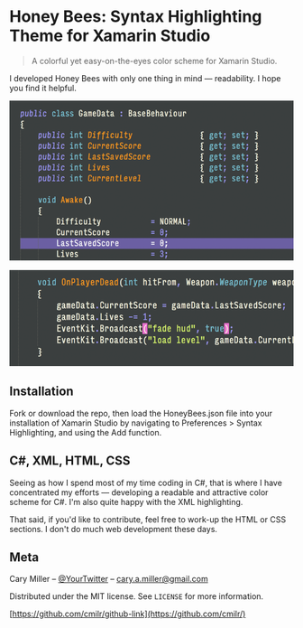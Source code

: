# Honey Bees: Syntax Highlighting Theme for Xamarin Studio
> A colorful yet easy-on-the-eyes color scheme for Xamarin Studio.

I developed Honey Bees with only one thing in mind — readability. I hope you find it helpful. 

![](screenshot.png)

![](screenshot_2.png)

## Installation

Fork or download the repo, then load the HoneyBees.json file into your installation of Xamarin Studio 
by navigating to Preferences > Syntax Highlighting, and using the Add function.

## C#, XML, HTML, CSS

Seeing as how I spend most of my time coding in C#, that is where I have concentrated my efforts — developing a readable
and attractive color scheme for C#. I'm also quite happy with the XML highlighting.

That said, if you'd like to contribute, feel free to work-up the HTML or CSS sections. I don't do much web development
these days.

## Meta

Cary Miller – [@YourTwitter](https://twitter.com/jguarShark) – cary.a.miller@gmail.com

Distributed under the MIT license. See ``LICENSE`` for more information.

[https://github.com/cmilr/github-link](https://github.com/cmilr/)
